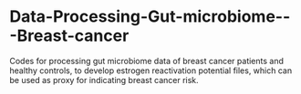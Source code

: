 # Data-Processing-Gut-microbiome---Breast-cancer
Codes for processing gut microbiome data of breast cancer patients and healthy controls, to develop estrogen reactivation potential files, which can be used as proxy for indicating breast cancer risk.
